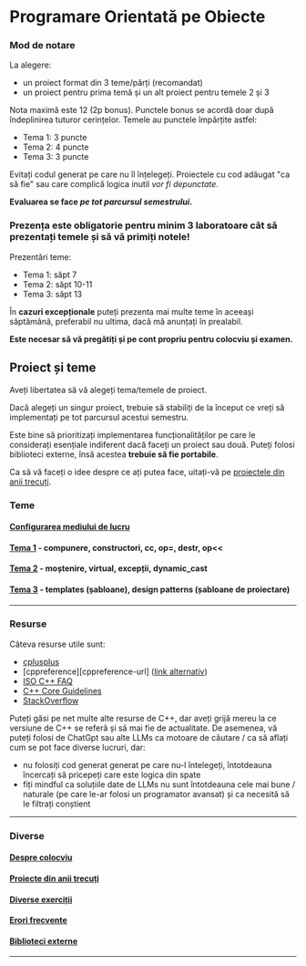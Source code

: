 # Programare Orientată pe Obiecte

### Mod de notare

La alegere:

- un proiect format din 3 teme/părți (recomandat)
- un proiect pentru prima temă și un alt proiect pentru temele 2 și 3

Nota maximă este 12 (2p bonus). Punctele bonus se acordă doar după îndeplinirea tuturor cerințelor. Temele au punctele împărțite astfel:

- Tema 1: 3 puncte
- Tema 2: 4 puncte
- Tema 3: 3 puncte

Evitați codul generat pe care nu îl înțelegeți. Proiectele cu cod adăugat "ca să fie" sau care complică logica inutil *vor fi depunctate*.

**Evaluarea se face _pe tot parcursul semestrului_.**

### Prezența este obligatorie pentru minim 3 laboratoare cât să prezentați temele și să vă primiți notele!

Prezentări teme:

- Tema 1: săpt 7
- Tema 2: săpt 10-11
- Tema 3: săpt 13

În **cazuri excepționale** puteți prezenta mai multe teme în aceeași săptămână, preferabil nu ultima, dacă mă anunțați în prealabil.

**Este necesar să vă pregătiți și pe cont propriu pentru colocviu și examen.**

## Proiect și teme

Aveți libertatea să vă alegeți tema/temele de proiect.

Dacă alegeți un singur proiect, trebuie să stabiliți de la început ce vreți să implementați
pe tot parcursul acestui semestru.

Este bine să prioritizați implementarea funcționalităților pe care le considerați esențiale
indiferent dacă faceți un proiect sau două.
Puteți folosi biblioteci externe, însă acestea **trebuie să fie portabile**.

Ca să vă faceți o idee despre ce ați putea face, uitați-vă pe [proiectele din anii trecuți](HoF.md).

### Teme
#### [Configurarea mediului de lucru](env)
#### [Tema 1](tema-1) - compunere, constructori, cc, op=, destr, op<<
#### [Tema 2](tema-2) - moștenire, virtual, excepții, dynamic_cast
#### [Tema 3](tema-3) - templates (șabloane), design patterns (șabloane de proiectare)

---

### Resurse

Câteva resurse utile sunt:
- [cplusplus](https://cplusplus.com/reference/)
- [cppreference][cppreference-url] ([link alternativ](https://devdocs.io/cpp/))
- [ISO C++ FAQ](https://isocpp.org/faq/)
- [C++ Core Guidelines](https://isocpp.github.io/CppCoreGuidelines/CppCoreGuidelines)
- [StackOverflow](https://stackoverflow.com/questions/tagged/cpp?tab=Votes)

Puteți găsi pe net multe alte resurse de C++, dar aveți grijă mereu la ce versiune de C++ se referă și să mai fie de actualitate.
De asemenea, vă puteți folosi de ChatGpt sau alte LLMs ca motoare de căutare / ca să aflați cum se pot face diverse lucruri, dar:

- nu folosiți cod generat generat pe care nu-l întelegeți, întotdeauna încercați să pricepeți care este logica din spate
- fiți mindful ca soluțiile date de LLMs nu sunt întotdeauna cele mai bune / naturale (pe care le-ar folosi un programator avansat) și ca necesită să le filtrați conștient

---

### Diverse

#### [Despre colocviu](colocviu/README)
#### [Proiecte din anii trecuți](HoF.md)
#### [Diverse exerciții](exercitii)
#### [Erori frecvente](erori.md)
#### [Biblioteci externe](libs)

---
